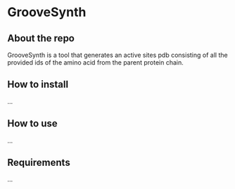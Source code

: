 # GrooveSynth

## About the repo

GrooveSynth is a tool that generates an active sites pdb consisting of all the provided ids of the amino acid from the parent protein chain.

## How to install 

...

## How to use

...

## Requirements

...
